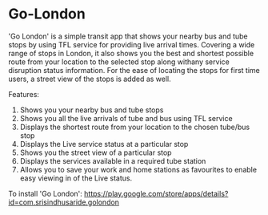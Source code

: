 # Go-London

'Go London' is a simple transit app that shows your nearby bus and tube stops by using TFL service for providing live arrival times. Covering a wide range of stops in London, it also shows you the best and shortest possible route from your location to the selected stop along withany service disruption status information. For the ease of locating the stops for first time users, a street view of the stops is added as well.

Features:
1. Shows you your nearby bus and tube stops
2. Shows you all the live arrivals of tube and bus using TFL service
3. Displays the shortest route from your location to the chosen tube/bus stop
4. Displays the Live service status at a particular stop
5. Shows you the street view of a particular stop
6. Displays the services available in a required tube station
7. Allows you to save your work and home stations as favourites to enable easy viewing in of the Live status.


To install 'Go London':
https://play.google.com/store/apps/details?id=com.srisindhusaride.golondon
